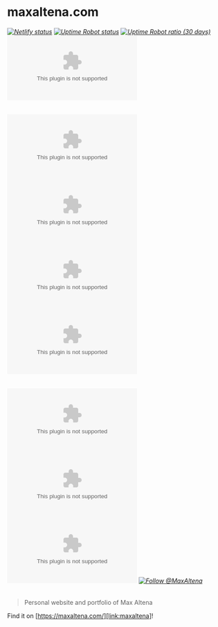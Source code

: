 # maxaltena.com

###### [![Netlify status][img:netlify-status]][link:netlify-status] [![Uptime Robot status][img:uptimerobot-status]][link:uptimerobot-status] [![Uptime Robot ratio (30 days)][img:uptimerobot-ratio]][link:uptimerobot-status] [![Snyk Vulnerabilities for GitHub Repo][img:snyk]][link:snyk]

###### [![Version][img:github-version]][link:github-version] [![Issues][img:github-issues]][link:github-issues] [![Pull requests][img:github-prs]][link:github-prs] [![License][img:github-license]][link:github-license]

###### [![Watchers][img:watchers]][link:watchers] [![Stars][img:stars]][link:stars] [![Forks][img:forks]][link:forks] [![Follow @MaxAltena][img:follow-me]][link:follow-me]

> Personal website and portfolio of Max Altena

Find it on [https://maxaltena.com/][link:maxaltena]!

[img:netlify-status]: https://img.shields.io/netlify/e388b4af-3e4b-47e0-84a6-e6588356c54f
[link:netlify-status]: https://app.netlify.com/sites/maxaltena/deploys
[img:uptimerobot-status]: https://img.shields.io/uptimerobot/status/m786464602-a83a3336fdbd0bfb1dce0e6e
[img:uptimerobot-ratio]: https://img.shields.io/uptimerobot/ratio/m786464602-a83a3336fdbd0bfb1dce0e6e
[link:uptimerobot-status]: https://status.maxaltena.com/
[img:snyk]: https://img.shields.io/snyk/vulnerabilities/github/MaxAltena/maxaltena.com
[link:snyk]: https://app.snyk.io/org/maxaltena/project/263b9403-a548-4aa5-80a2-fae4ac0674b6
[img:github-version]: https://img.shields.io/github/package-json/v/MaxAltena/maxaltena.com
[link:github-version]: https://github.com/MaxAltena/maxaltena.com
[img:github-issues]: https://img.shields.io/github/issues/MaxAltena/maxaltena.com
[link:github-issues]: https://github.com/MaxAltena/maxaltena.com/issues
[img:github-prs]: https://img.shields.io/github/issues-pr/MaxAltena/maxaltena.com
[link:github-prs]: https://github.com/MaxAltena/maxaltena.com/pulls
[img:github-license]: https://img.shields.io/github/license/MaxAltena/maxaltena.com
[link:github-license]: https://github.com/MaxAltena/maxaltena.com/blob/production/LICENSE
[img:watchers]: https://img.shields.io/github/watchers/MaxAltena/maxaltena.com?style=social
[link:watchers]: https://github.com/MaxAltena/maxaltena.com/watchers
[img:stars]: https://img.shields.io/github/stars/MaxAltena/maxaltena.com?style=social
[link:stars]: https://github.com/MaxAltena/maxaltena.com/stargazers
[img:forks]: https://img.shields.io/github/forks/MaxAltena/maxaltena.com?style=social
[link:forks]: https://github.com/MaxAltena/maxaltena.com/forks
[img:follow-me]: https://img.shields.io/github/followers/maxaltena?style=social&label=Follow%20%40MaxAltena
[link:follow-me]: https://github.com/MaxAltena
[link:maxaltena]: https://maxaltena.com/
